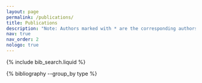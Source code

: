 ```yaml
---
layout: page
permalink: /publications/
title: Publications
description: "Note: Authors marked with * are the corresponding authors. Papers marked with ** use alphabetic ordering of authors, following the convention of theoretical computer science."
nav: true
nav_order: 2
nologo: true
---
```


<!-- _pages/publications.md -->

<!-- Bibsearch Feature -->

{% include bib_search.liquid %}

<div class="publications">

{% bibliography --group_by type %}

</div>
